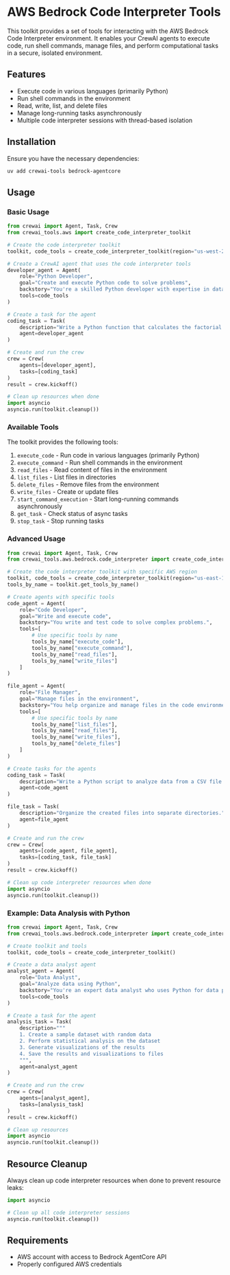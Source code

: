 # AWS Bedrock Code Interpreter Tools

This toolkit provides a set of tools for interacting with the AWS Bedrock Code Interpreter environment. It enables your CrewAI agents to execute code, run shell commands, manage files, and perform computational tasks in a secure, isolated environment.

## Features

- Execute code in various languages (primarily Python)
- Run shell commands in the environment
- Read, write, list, and delete files
- Manage long-running tasks asynchronously
- Multiple code interpreter sessions with thread-based isolation

## Installation

Ensure you have the necessary dependencies:

```bash
uv add crewai-tools bedrock-agentcore
```

## Usage

### Basic Usage

```python
from crewai import Agent, Task, Crew
from crewai_tools.aws import create_code_interpreter_toolkit

# Create the code interpreter toolkit
toolkit, code_tools = create_code_interpreter_toolkit(region="us-west-2")

# Create a CrewAI agent that uses the code interpreter tools
developer_agent = Agent(
    role="Python Developer",
    goal="Create and execute Python code to solve problems",
    backstory="You're a skilled Python developer with expertise in data analysis.",
    tools=code_tools
)

# Create a task for the agent
coding_task = Task(
    description="Write a Python function that calculates the factorial of a number and test it.",
    agent=developer_agent
)

# Create and run the crew
crew = Crew(
    agents=[developer_agent],
    tasks=[coding_task]
)
result = crew.kickoff()

# Clean up resources when done
import asyncio
asyncio.run(toolkit.cleanup())
```

### Available Tools

The toolkit provides the following tools:

1. `execute_code` - Run code in various languages (primarily Python)
2. `execute_command` - Run shell commands in the environment
3. `read_files` - Read content of files in the environment
4. `list_files` - List files in directories
5. `delete_files` - Remove files from the environment
6. `write_files` - Create or update files
7. `start_command_execution` - Start long-running commands asynchronously
8. `get_task` - Check status of async tasks
9. `stop_task` - Stop running tasks

### Advanced Usage

```python
from crewai import Agent, Task, Crew
from crewai_tools.aws.bedrock.code_interpreter import create_code_interpreter_toolkit

# Create the code interpreter toolkit with specific AWS region
toolkit, code_tools = create_code_interpreter_toolkit(region="us-east-1")
tools_by_name = toolkit.get_tools_by_name()

# Create agents with specific tools
code_agent = Agent(
    role="Code Developer",
    goal="Write and execute code",
    backstory="You write and test code to solve complex problems.",
    tools=[
        # Use specific tools by name
        tools_by_name["execute_code"],
        tools_by_name["execute_command"],
        tools_by_name["read_files"],
        tools_by_name["write_files"]
    ]
)

file_agent = Agent(
    role="File Manager",
    goal="Manage files in the environment",
    backstory="You help organize and manage files in the code environment.",
    tools=[
        # Use specific tools by name
        tools_by_name["list_files"],
        tools_by_name["read_files"],
        tools_by_name["write_files"],
        tools_by_name["delete_files"]
    ]
)

# Create tasks for the agents
coding_task = Task(
    description="Write a Python script to analyze data from a CSV file.",
    agent=code_agent
)

file_task = Task(
    description="Organize the created files into separate directories.",
    agent=file_agent
)

# Create and run the crew
crew = Crew(
    agents=[code_agent, file_agent],
    tasks=[coding_task, file_task]
)
result = crew.kickoff()

# Clean up code interpreter resources when done
import asyncio
asyncio.run(toolkit.cleanup())
```

### Example: Data Analysis with Python

```python
from crewai import Agent, Task, Crew
from crewai_tools.aws.bedrock.code_interpreter import create_code_interpreter_toolkit

# Create toolkit and tools
toolkit, code_tools = create_code_interpreter_toolkit()

# Create a data analyst agent
analyst_agent = Agent(
    role="Data Analyst",
    goal="Analyze data using Python",
    backstory="You're an expert data analyst who uses Python for data processing.",
    tools=code_tools
)

# Create a task for the agent
analysis_task = Task(
    description="""
    1. Create a sample dataset with random data
    2. Perform statistical analysis on the dataset
    3. Generate visualizations of the results
    4. Save the results and visualizations to files
    """,
    agent=analyst_agent
)

# Create and run the crew
crew = Crew(
    agents=[analyst_agent],
    tasks=[analysis_task]
)
result = crew.kickoff()

# Clean up resources
import asyncio
asyncio.run(toolkit.cleanup())
```

## Resource Cleanup

Always clean up code interpreter resources when done to prevent resource leaks:

```python
import asyncio

# Clean up all code interpreter sessions
asyncio.run(toolkit.cleanup())
```

## Requirements

- AWS account with access to Bedrock AgentCore API
- Properly configured AWS credentials